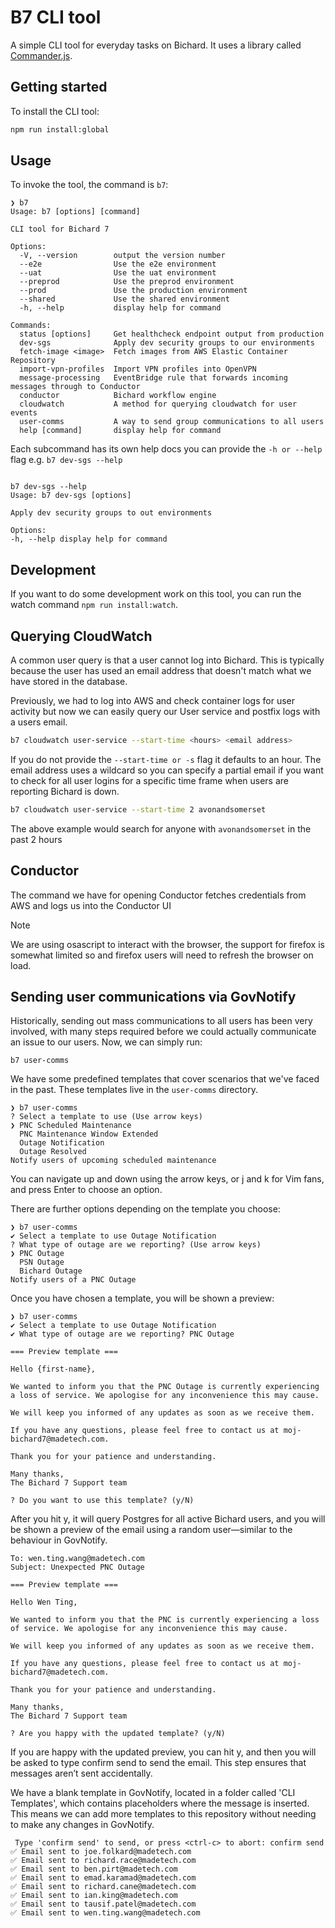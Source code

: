 # B7 CLI tool

A simple CLI tool for everyday tasks on Bichard. It uses a library called [Commander.js](https://github.com/tj/commander.js).

## Getting started

To install the CLI tool:

```bash
npm run install:global
```

## Usage

To invoke the tool, the command is `b7`:

```
❯ b7
Usage: b7 [options] [command]

CLI tool for Bichard 7

Options:
  -V, --version        output the version number
  --e2e                Use the e2e environment
  --uat                Use the uat environment
  --preprod            Use the preprod environment
  --prod               Use the production environment
  --shared             Use the shared environment
  -h, --help           display help for command

Commands:
  status [options]     Get healthcheck endpoint output from production
  dev-sgs              Apply dev security groups to our environments
  fetch-image <image>  Fetch images from AWS Elastic Container Repository
  import-vpn-profiles  Import VPN profiles into OpenVPN
  message-processing   EventBridge rule that forwards incoming messages through to Conductor
  conductor            Bichard workflow engine
  cloudwatch           A method for querying cloudwatch for user events
  user-comms           A way to send group communications to all users
  help [command]       display help for command
```

Each subcommand has its own help docs you can provide the `-h or --help` flag e.g. `b7 dev-sgs --help`

```

b7 dev-sgs --help
Usage: b7 dev-sgs [options]

Apply dev security groups to out environments

Options:
-h, --help display help for command

```

## Development

If you want to do some development work on this tool, you can run the watch command `npm run install:watch`.

## Querying CloudWatch

A common user query is that a user cannot log into Bichard. This is typically because the user has used an email address that doesn't match what we have stored in the database.

Previously, we had to log into AWS and check container logs for user activity but now we can easily query our User service and postfix logs with a users email.

```bash
b7 cloudwatch user-service --start-time <hours> <email address>
```

If you do not provide the `--start-time or -s` flag it defaults to an hour.
The email address uses a wildcard so you can specify a partial email if you want to check for all user logins for a specific time frame when users are reporting Bichard is down.

```bash
b7 cloudwatch user-service --start-time 2 avonandsomerset
```

The above example would search for anyone with `avonandsomerset` in the past 2 hours

## Conductor

The command we have for opening Conductor fetches credentials from AWS and logs us into the Conductor UI

> [!NOTE]
> We are using osascript to interact with the browser, the support for firefox is somewhat limited so and firefox users will need to refresh the browser on load.

## Sending user communications via GovNotify

Historically, sending out mass communications to all users has been very involved, with many steps required before we could actually communicate an issue to our users.
Now, we can simply run:

```
b7 user-comms
```

We have some predefined templates that cover scenarios that we've faced in the past. These templates live in the `user-comms` directory.

```
❯ b7 user-comms
? Select a template to use (Use arrow keys)
❯ PNC Scheduled Maintenance
  PNC Maintenance Window Extended
  Outage Notification
  Outage Resolved
Notify users of upcoming scheduled maintenance
```

You can navigate up and down using the arrow keys, or j and k for Vim fans, and press Enter to choose an option.

There are further options depending on the template you choose:

```
❯ b7 user-comms
✔ Select a template to use Outage Notification
? What type of outage are we reporting? (Use arrow keys)
❯ PNC Outage
  PSN Outage
  Bichard Outage
Notify users of a PNC Outage
```

Once you have chosen a template, you will be shown a preview:

```
❯ b7 user-comms
✔ Select a template to use Outage Notification
✔ What type of outage are we reporting? PNC Outage

=== Preview template ===

Hello {first-name},

We wanted to inform you that the PNC Outage is currently experiencing a loss of service. We apologise for any inconvenience this may cause.

We will keep you informed of any updates as soon as we receive them.

If you have any questions, please feel free to contact us at moj-bichard7@madetech.com.

Thank you for your patience and understanding.

Many thanks,
The Bichard 7 Support team

? Do you want to use this template? (y/N)
```

After you hit y, it will query Postgres for all active Bichard users, and you will be shown a preview of the email using a random user—similar to the behaviour in GovNotify.

```
To: wen.ting.wang@madetech.com
Subject: Unexpected PNC Outage

=== Preview template ===

Hello Wen Ting,

We wanted to inform you that the PNC is currently experiencing a loss of service. We apologise for any inconvenience this may cause.

We will keep you informed of any updates as soon as we receive them.

If you have any questions, please feel free to contact us at moj-bichard7@madetech.com.

Thank you for your patience and understanding.

Many thanks,
The Bichard 7 Support team

? Are you happy with the updated template? (y/N)
```

If you are happy with the updated preview, you can hit y, and then you will be asked to type confirm send to send the email. This step ensures that messages aren’t sent accidentally.

We have a blank template in GovNotify, located in a folder called 'CLI Templates', which contains placeholders where the message is inserted. This means we can add more templates to this repository without needing to make any changes in GovNotify.

```
 Type 'confirm send' to send, or press <ctrl-c> to abort: confirm send
✅ Email sent to joe.folkard@madetech.com
✅ Email sent to richard.race@madetech.com
✅ Email sent to ben.pirt@madetech.com
✅ Email sent to emad.karamad@madetech.com
✅ Email sent to richard.cane@madetech.com
✅ Email sent to ian.king@madetech.com
✅ Email sent to tausif.patel@madetech.com
✅ Email sent to wen.ting.wang@madetech.com
```
